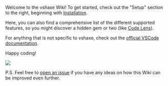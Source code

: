 Welcome to the vshaxe Wiki! To get started, check out the "Setup" section to the right, beginning with [Installation](/vshaxe/vshaxe/wiki/Installation).

Here, you can also find a comprehensive list of the different supported features, so you might discover a hidden gem or two (like [Code Lens](/vshaxe/vshaxe/wiki/Code-Lens)).

For anything that is not specific to vshaxe, check out the [official VSCode documentation](https://code.visualstudio.com/docs).

Happy coding!

![](wiki/images/demo2.gif)

P.S. Feel free to [open an issue](/vshaxe/vshaxe/issues/new) if you have any ideas on how this Wiki can be improved even further.